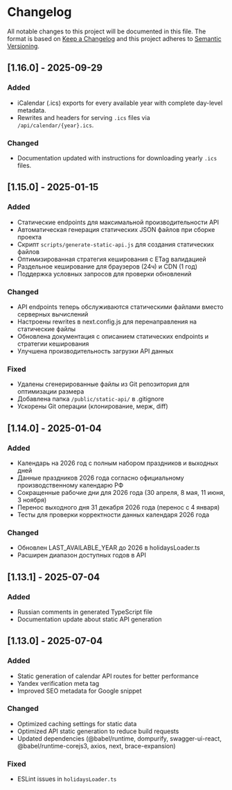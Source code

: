 # Changelog

All notable changes to this project will be documented in this file.
The format is based on [Keep a Changelog](https://keepachangelog.com/en/1.0.0/)
and this project adheres to [Semantic Versioning](https://semver.org/spec/v2.0.0.html).

## [1.16.0] - 2025-09-29

### Added
- iCalendar (.ics) exports for every available year with complete day-level metadata.
- Rewrites and headers for serving `.ics` files via `/api/calendar/{year}.ics`.

### Changed
- Documentation updated with instructions for downloading yearly `.ics` files.

## [1.15.0] - 2025-01-15

### Added
- Статические endpoints для максимальной производительности API
- Автоматическая генерация статических JSON файлов при сборке проекта
- Скрипт `scripts/generate-static-api.js` для создания статических файлов
- Оптимизированная стратегия кеширования с ETag валидацией
- Раздельное кеширование для браузеров (24ч) и CDN (1 год)
- Поддержка условных запросов для проверки обновлений

### Changed
- API endpoints теперь обслуживаются статическими файлами вместо серверных вычислений
- Настроены rewrites в next.config.js для перенаправления на статические файлы
- Обновлена документация с описанием статических endpoints и стратегии кеширования
- Улучшена производительность загрузки API данных

### Fixed
- Удалены сгенерированные файлы из Git репозитория для оптимизации размера
- Добавлена папка `/public/static-api/` в .gitignore
- Ускорены Git операции (клонирование, мерж, diff)

## [1.14.0] - 2025-01-04

### Added
- Календарь на 2026 год с полным набором праздников и выходных дней
- Данные праздников 2026 года согласно официальному производственному календарю РФ
- Сокращенные рабочие дни для 2026 года (30 апреля, 8 мая, 11 июня, 3 ноября)
- Перенос выходного дня 31 декабря 2026 года (перенос с 4 января)
- Тесты для проверки корректности данных календаря 2026 года

### Changed
- Обновлен LAST_AVAILABLE_YEAR до 2026 в holidaysLoader.ts
- Расширен диапазон доступных годов в API

## [1.13.1] - 2025-07-04

### Added
- Russian comments in generated TypeScript file
- Documentation update about static API generation

## [1.13.0] - 2025-07-04

### Added
- Static generation of calendar API routes for better performance
- Yandex verification meta tag
- Improved SEO metadata for Google snippet

### Changed
- Optimized caching settings for static data
- Optimized API static generation to reduce build requests
- Updated dependencies (@babel/runtime, dompurify, swagger-ui-react, @babel/runtime-corejs3, axios, next, brace-expansion)

### Fixed
- ESLint issues in `holidaysLoader.ts`

